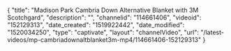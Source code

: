 {
    "title": "Madison Park Cambria Down Alternative Blanket with 3M Scotchgard",
    "description": "",
    "channelid": "114661406",
    "videoid": "152129313",
    "date_created": "1519922442",
    "date_modified": "1520034250",
    "type": "captivate",
    "layout": "channelVideo",
    "url": "\/latest-videos\/mp-cambriadownaltblanket3m-mp4\/114661406-152129313"
}